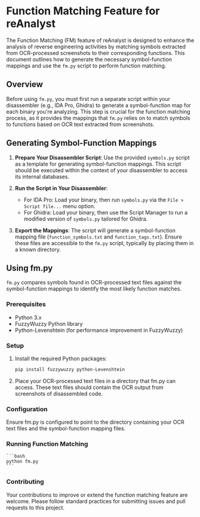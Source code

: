 # Function Matching Feature for reAnalyst

The Function Matching (FM) feature of reAnalyst is designed to enhance the analysis of reverse engineering activities by matching symbols extracted from OCR-processed screenshots to their corresponding functions. This document outlines how to generate the necessary symbol-function mappings and use the `fm.py` script to perform function matching.

## Overview

Before using `fm.py`, you must first run a separate script within your disassembler (e.g., IDA Pro, Ghidra) to generate a symbol-function map for each binary you're analyzing. This step is crucial for the function matching process, as it provides the mappings that `fm.py` relies on to match symbols to functions based on OCR text extracted from screenshots.

## Generating Symbol-Function Mappings

1. **Prepare Your Disassembler Script**: Use the provided `symbols.py` script as a template for generating symbol-function mappings. This script should be executed within the context of your disassembler to access its internal databases.

2. **Run the Script in Your Disassembler**: 
   - For IDA Pro: Load your binary, then run `symbols.py` via the `File > Script file...` menu option.
   - For Ghidra: Load your binary, then use the Script Manager to run a modified version of `symbols.py` tailored for Ghidra.

3. **Export the Mappings**: The script will generate a symbol-function mapping file (`function_symbols.txt` and `function_tags.txt`). Ensure these files are accessible to the `fm.py` script, typically by placing them in a known directory.

## Using fm.py

`fm.py` compares symbols found in OCR-processed text files against the symbol-function mappings to identify the most likely function matches.

### Prerequisites

- Python 3.x
- FuzzyWuzzy Python library
- Python-Levenshtein (for performance improvement in FuzzyWuzzy)

### Setup

1. Install the required Python packages:

   ```bash
   pip install fuzzywuzzy python-Levenshtein
   
2. Place your OCR-processed text files in a directory that fm.py can access. These text files should contain the OCR output from screenshots of disassembled code.

### Configuration

Ensure fm.py is configured to point to the directory containing your OCR text files and the symbol-function mapping files.

### Running Function Matching

    ```bash
    python fm.py
    ```
    
### Contributing
Your contributions to improve or extend the function matching feature are welcome. Please follow standard practices for submitting issues and pull requests to this project.


